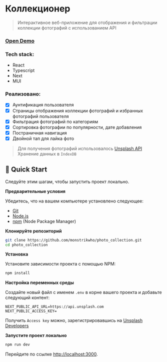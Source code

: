 # Коллекционер

> Интерактивное веб-приложение для отображения и фильтрации коллекции фотографий с использованием API

### [Open Demo](https://photo-collection-joyks7ihe-monstrikwho.vercel.app)

### Tech stack:

- React
- Typescript
- Next
- MUI

### Реализовано:

- [x] Аунтификация пользователя
- [x] Страницы отображения коллекции фотографий и избранных фотографий пользователя
- [x] Фильтрация фотографий по категориям
- [x] Сортировка фотографии по популярности, дате добавления
- [x] Постраничная навигация
- [x] Двойной тап для лайка фото

> Для получения фотографий использовалось [Unsplash API](https://unsplash.com/documentation)</br>
> Хранение данных в `IndexDB`

## <a name="quick-start">🤸 Quick Start</a>

Следуйте этим шагам, чтобы запустить проект локально.

**Предварительные условия**

Убедитесь, что на вашем компьютере установлено следующее:

- [Git](https://git-scm.com/)
- [Node.js](https://nodejs.org/en)
- [npm](https://www.npmjs.com/) (Node Package Manager)

**Клонируйте репозиторий**

```bash
git clone https://github.com/monstrikwho/photo_collection.git
cd photo_collection
```

**Установка**

Установите зависимости проекта с помощью NPM:

```bash
npm install
```

**Настройка переменных среды**

Создайте новый файл с именем `.env` в корне вашего проекта и добавьте следующий контент:

```env
NEXT_PUBLIC_API_URL=https://api.unsplash.com
NEXT_PUBLIC_ACCESS_KEY=
```

Получить `Access key` можно, зарегистрировавшись на [Unsplash Developers](https://unsplash.com/developers)

**Запустите проект локально**

```bash
npm run dev
```

Перейдите по ссылке [http://localhost:3000](http://localhost:3000).
